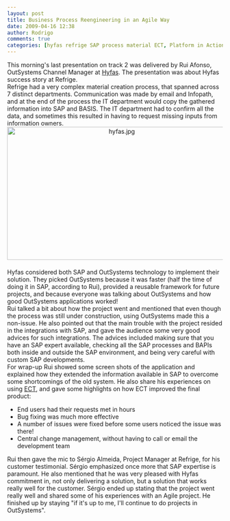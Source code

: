 ```yaml
---
layout: post
title: Business Process Reengineering in an Agile Way
date: 2009-04-16 12:38
author: Rodrigo
comments: true
categories: [hyfas refrige SAP process material ECT, Platform in Action]
---
```

<div>This morning's last presentation on track 2 was delivered by Rui Afonso, OutSystems Channel Manager at <a href="http://www.hyfas.pt/">Hyfas</a>. The presentation was about Hyfas success story at Refrige.</div>
<div></div>
<div>Refrige had a very complex material creation process, that spanned across 7 distinct departments. Communication was made by email and Infopath, and at the end of the process the IT department would copy the gathered information into SAP and BASIS. The IT department had to confirm all the data, and sometimes this resulted in having to request missing inputs from information owners.<!--more--></div>
<div></div>
<div><span class="mt-enclosure mt-enclosure-image" style="display: inline;"><img class="mt-image-center" style="margin: 0pt auto 20px; text-align: center; display: block;" alt="hyfas.jpg" src="https://www.outsystems.com/blog/wp-content/uploads/2009/04/hyfas2.jpg" width="520" height="310" /></span></div>
<div>Hyfas considered both SAP and OutSystems technology to implement their solution. They picked OutSystems because it was faster (half the time of doing it in SAP, according to Rui), provided a reusable framework for future projects, and because everyone was talking about OutSystems and how good OutSystems applications worked!</div>
<div></div>
<div>Rui talked a bit about how the project went and mentioned that even though the process was still under construction, using OutSystems made this a non-issue. He also pointed out that the main trouble with the project resided in the integrations with SAP, and gave the audience some very good advices for such integrations. The advices included making sure that you have an SAP expert available, checking all the SAP processes and BAPIs both inside and outside the SAP environment, and being very careful with custom SAP developments.</div>
<div></div>
<div>For wrap-up Rui showed some screen shots of the application and explained how they extended the information available in SAP to overcome some shortcomings of the old system. He also share his experiences on using <a href="http://www.outsystems.com/agile/Solution.aspx?FolderPath=%5CRoot%5CContents%5CCorporate%5CITSolutions%5CECT">ECT</a>, and gave some highlights on how ECT improved the final product:</div>
<div>
<ul>
	<li>End users had their requests met in hours</li>
	<li>Bug fixing was much more effective</li>
	<li>A number of issues were fixed before some users noticed the issue was there!</li>
	<li>Central change management, without having to call or email the development team</li>
</ul>
</div>
<div></div>
<div>Rui then gave the mic to Sérgio Almeida, Project Manager at Refrige, for his customer testimonial. Sérgio emphasized once more that SAP expertise is paramount. He also mentioned that he was very pleased with Hyfas commitment in, not only delivering a solution, but a solution that works really well for the customer. Sérgio ended up stating that the project went really well and shared some of his experiences with an Agile project. He finished up by staying "if it's up to me, I'll continue to do projects in OutSystems".</div>
<!--more-->
